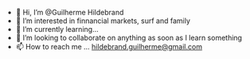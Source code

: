 - 👋 Hi, I’m @Guilherme Hildebrand
- 👀 I’m interested in finnancial markets, surf and family
- 🌱 I’m currently learning...
- 💞️ I’m looking to collaborate on anything as soon as I learn something
- 📫 How to reach me ... hildebrand.guilherme@gmail.com

<!---
GGPKH/GGPKH is a ✨ special ✨ repository because its `README.md` (this file) appears on your GitHub profile.
You can click the Preview link to take a look at your changes.
--->
